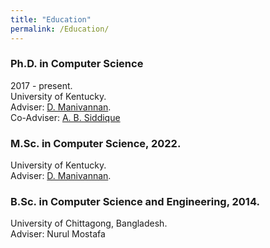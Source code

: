 ```yaml
---
title: "Education"
permalink: /Education/
---
```


<!-- {% include base_path %} -->

### Ph.D. in Computer Science
2017 - present. <br>
University of Kentucky. <br>
Adviser: [D. Manivannan](http://www.cs.uky.edu/~manivann/).<br>
Co-Adviser: [A. B. Siddique](http://cs.uky.edu/~siddique/)

### M.Sc. in Computer Science, 2022. <br>
University of Kentucky. <br>
Adviser: [D. Manivannan](http://www.cs.uky.edu/~manivann/).

### B.Sc. in Computer Science and Engineering, 2014. <br>
University of Chittagong, Bangladesh.<br>
Adviser: Nurul Mostafa
